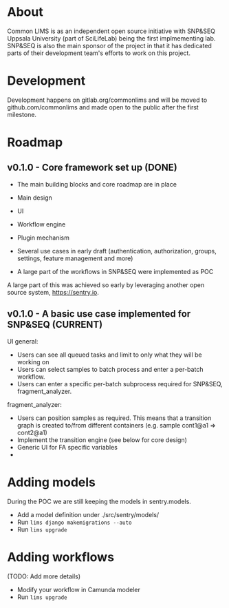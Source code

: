 # About

Common LIMS is as an independent open source initiative with SNP&SEQ Uppsala University (part of SciLifeLab) being the first implmementing lab. SNP&SEQ is also the main sponsor of the project in that it has dedicated parts of their development team's efforts to work on this project.

# Development

Development happens on gitlab.org/commonlims and will be moved to github.com/commonlims and made open to the public after the first milestone.

# Roadmap

## v0.1.0 - Core framework set up (DONE)

* The main building blocks and core roadmap are in place

 * Main design
 * UI
 * Workflow engine
 * Plugin mechanism
 * Several use cases in early draft (authentication, authorization, groups, settings, feature management and more)
 * A large part of the workflows in SNP&SEQ were implemented as POC

A large part of this was achieved so early by leveraging another open source system, https://sentry.io.

## v0.1.0 - A basic use case implemented for SNP&SEQ (CURRENT)

UI general:

* Users can see all queued tasks and limit to only what they will be working on
* Users can select samples to batch process and enter a per-batch workflow.
* Users can enter a specific per-batch subprocess required for SNP&SEQ, fragment_analyzer.

fragment_analyzer:

* Users can position samples as required. This means that a transition graph is created to/from different containers (e.g. sample cont1@a1 => cont2@a1)
* Implement the transition engine (see below for core design)
* Generic UI for FA specific variables
*

# Adding models

During the POC we are still keeping the models in sentry.models.

* Add a model definition under ./src/sentry/models/
* Run `lims django makemigrations --auto`
* Run `lims upgrade`

# Adding workflows

(TODO: Add more details)

* Modify your workflow in Camunda modeler
* Run `lims upgrade`
